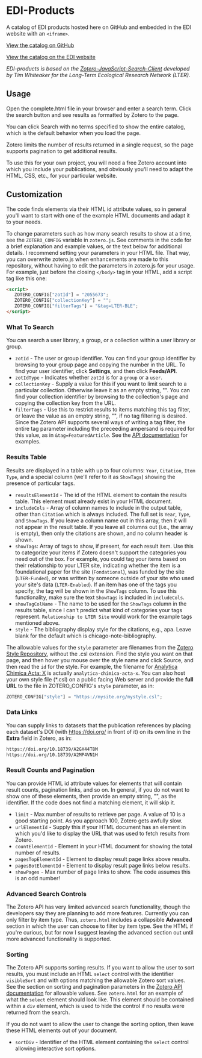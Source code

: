 # EDI-Products

A catalog of EDI products hosted here on GitHub and embedded in the EDI website with an `<iframe>`.

[View the catalog on GitHub](https://ediorg.github.io/EDI-products/complete.html)

[View the catalog on the EDI website](https://edirepository.org/about/edi-products)

_EDI-products is based on the [Zotero-JavaScript-Search-Client](https://github.com/BLE-LTER/Zotero-JavaScript-Search-Client) developed by Tim Whiteaker for the Long-Term Ecological Research Network (LTER)._

## Usage

Open the complete.html file in your browser and enter a search term. Click the search button and see results as formatted by Zotero to the page.

You can click Search with no terms specified to show the entire catalog, which is the default behavior when you load the page.

Zotero limits the number of results returned in a single request, so the page supports pagination to get additional results.

To use this for your own project, you will need a free Zotero account into which you include your publications, and obviously you'll need to adapt the HTML, CSS, etc., for your particular website.

## Customization

The code finds elements via their HTML id attribute values, so in general you'll
want to start with one of the example HTML documents and adapt it to your needs.

To change parameters such as how many search results to show at a time, see the
`ZOTERO_CONFIG` variable in `zotero.js`.  See comments in the code for a brief
explanation and example values, or the text below for additional details.  I
recommend setting your parameters in your HTML file. That way, you can overwrite
zotero.js when enhancements are made to this repository, without having to edit
the parameters in zotero.js for your usage.  For example, just before the
closing `</body>` tag in your HTML, add a script tag like this one:

```html
<script>
   ZOTERO_CONFIG["zotId"] = "2055673";
   ZOTERO_CONFIG["collectionKey"] = "";
   ZOTERO_CONFIG["filterTags"] = "&tag=LTER-BLE";
</script>
```

### What To Search

You can search a user library, a group, or a collection within a user library or
group.

* `zotId` - The user or group identifier. You can find your group identifier by
  browsing to your group page and copying the number in the URL. To find your
  user identifier, click **Settings**, and then click **Feeds/API**.
* `zotIdType` - Indicates whether `zotId` is for a `group` or a `user`.
* `collectionKey` - Supply a value for this if you want to limit search to a
  particular collection.  Otherwise leave it as an empty string, "".  You can
  find your collection identifier by browsing to the collection's page and copying the
  collection key from the URL.
* `filterTags` - Use this to restrict results to items matching this tag filter,
  or leave the value as an emptry string, "", if no tag filtering is desired.
  Since the Zotero API supports several ways of writing a tag filter, the entire tag parameter including the preceeding ampersand is required for
  this value, as in `&tag=FeaturedArticle`.  See the [API
  documentation](https://www.zotero.org/support/dev/web_api/v3/basics) for
  examples.

### Results Table

Results are displayed in a table with up to four columns: `Year`, `Citation`,
`Item Type`, and a special column (we'll refer to it as `ShowTags`) showing the
presence of particular tags.

* `resultsElementId` - The id of the HTML element to contain the results table.
  This element must already exist in your HTML document.
* `includeCols` - Array of column names to include in the output table, other than
  `Citation` which is always included.  The full set is `Year`, `Type`, and
  `ShowTags`. If you leave a column name out in this array, then it will not
  appear in the result table. If you leave all columns out (i.e., the array is
  empty), then only the citations are shown, and no column header is shown.
* `showTags`: Array of tags to show, if present, for each result item.  Use this
  to categorize your items if Zotero doesn't support the categories you need out
  of the box.  For example, you could tag your items based on their relationship
  to your LTER site, indicating whether the item is a foundational paper for the
  site (`Fondational`), was funded by the site (`LTER-Funded`), or was written by someone outside of your site
  who used your site's data (`LTER-Enabled`). If an item has one of the tags
  you specify, the tag will be shown in the `ShowTags` column. To use this functionality, make sure the text `ShowTags` is included in
  `includeCols`.
* `showTagColName` - The name to be used for the `ShowTags` column in the
  results table, since I can't predict what kind of categories your tags
  represent.  `Relationship to LTER Site` would work for the example tags
  mentioned above.
* `style` - The bibliography display style for the citations, e.g., apa. Leave
  blank for the default which is chicago-note-bibliography.

The allowable values for the `style` parameter are filenames from the [Zotero Style
Repository](https://www.zotero.org/styles), without the .csl extension. Find the style you want on that
page, and then hover you mouse over the style name and click Source, and then
read the `id` for the style.  For example, the filename for [Analytica Chimica
Acta: X](https://www.zotero.org/styles/analytica-chimica-acta-x?source=1) is
actually `analytica-chimica-acta-x`.  You can also host your own style file
(*.csl) on a public facing Web server and provide the **full URL** to the file
in ZOTERO_CONFIG's `style` parameter, as in:

```JavaScript
ZOTERO_CONFIG["style"] = "https://mysite.org/mystyle.csl";
```

### Data Links

You can supply links to datasets that the publication references by
placing each dataset's DOI (with https://doi.org/ in front of it) on its own
line in the **Extra** field in Zotero, as in:

```bash
https://doi.org/10.18739/A2GX44T8M
https://doi.org/10.18739/A2MP4VN1H
```

### Result Counts and Pagination

You can provide HTML id attribute values for elements that will contain result
counts, pagination links, and so on.  In general, if you do not want to show one
of these elements, then provide an empty string, "", as the identifier. If the
code does not find a matching element, it will skip it.

* `limit` - Max number of results to retrieve per page. A value of 10 is a good
  starting point.  As you approach 100, Zotero gets awfully slow.
* `urlElementId` - Supply this if your HTML document has an element in which
  you'd like to display the URL that was used to fetch results from Zotero.
* `countElementId` - Element in your HTML document for showing the total number
  of results.
* `pagesTopElementId` - Element to display result page links above results.
* `pagesBotElementId` - Element to display result page links below results.
* `showPages` - Max number of page links to show. The code assumes this is an
  odd number!

### Advanced Search Controls

The Zotero API has very limited advanced search functionality, though the
developers say they are planning to add more features.  Currently you
can only filter by item type.  Thus, `zotero.html` includes a collapsible
**Advanced** section in which the user can choose to filter by item type.  See
the HTML if you're curious, but for now I suggest leaving the advanced section
out until more advanced functionality is supported.

### Sorting

The Zotero API supports sorting results. If you want to allow the user to sort
results, you must include an HTML `select` control with the identifier
`visibleSort` and with options matching the allowable Zotero sort values.  See
the section on sorting and pagination parameters in the [Zotero API
documentation](https://www.zotero.org/support/dev/web_api/v3/basics) for
allowable values.  See `zotero.html` for an example of what the `select` element
should look like.  This element should be contained within a `div` element,
which is used to hide the control if no results were returned from the search.

If you do not want to allow the user to change the sorting option, then leave
these HTML elements out of your document.

* `sortDiv` - Identifier of the HTML element containing the `select` control
  allowing interactive sort options.
